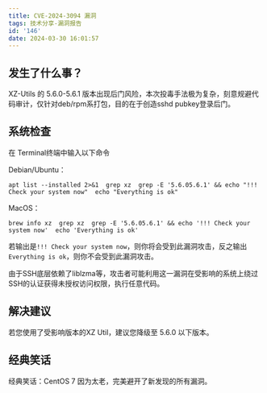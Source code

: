 ```yaml
---
title: CVE-2024-3094 漏洞
tags: 技术分享-漏洞报告
id: '146'
date: 2024-03-30 16:01:57
---
```


## 发生了什么事？

XZ-Utils 的 5.6.0-5.6.1 版本出现后门风险，本次投毒手法极为复杂，刻意规避代码审计，仅针对deb/rpm系打包，目的在于创造sshd pubkey登录后门。

## 系统检查

在 Terminal终端中输入以下命令

Debian/Ubuntu：

```
apt list --installed 2>&1  grep xz  grep -E '5.6.05.6.1' && echo "!!! Check your system now"  echo "Everything is ok"
```

MacOS：

```
brew info xz  grep xz  grep -E '5.6.05.6.1' && echo '!!! Check your system now'  echo 'Everything is ok'
```

若输出是`!!! Check your system now`，则你将会受到此漏洞攻击，反之输出`Everything is ok`，则你不会受到此漏洞攻击。

由于SSH底层依赖了liblzma等，攻击者可能利用这一漏洞在受影响的系统上绕过SSH的认证获得未授权访问权限，执行任意代码。

## 解决建议

若您使用了受影响版本的XZ Util，建议您降级至 5.6.0 以下版本。

## 经典笑话

经典笑话：CentOS 7 因为太老，完美避开了新发现的所有漏洞。